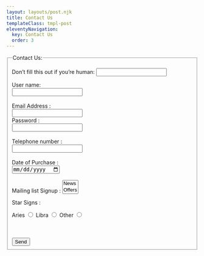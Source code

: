 ```yaml
---
layout: layouts/post.njk
title: Contact Us
templateClass: tmpl-post
eleventyNavigation:
  key: Contact Us
  order: 3
---
```


<form name="contact" method="POST" netlify-honeypot="bot-field" data-netlify-recaptcha="true" data-netlify="true">
        <fieldset>
            <legend>Contact Us:</legend>
            <p class="hidden">
              <label>Don’t fill this out if you’re human: <input name="bot-field" /></label>
            </p>
            <label for="uname">User name:</label><br>
            <input type="text" id="uname" name="uname"><br><br>
            <label for="email">Email Address :</label><br>
            <input type="email" id="email" name="email"><br>
            <label for="password">Password :</label><br>
            <input type="password" id="password" name="password"><br><br>
            <label for="telephone">Telephone number :</label><br>
            <input type="tel" id="telephone" name="telephone"><br><br>
            <label for="date">Date of Purchase :</label><br>
            <input type="date" id="date" name="date"><br><br>
            <label for="mails">Mailing list Signup :</label>
            <select id="mails" name="mails" size="2" multiple>
                <option value="News">News</option>
                <option value="Offers">Offers</option></select>
            <p>Star Signs :</p>
            <label for="Aries">Aries</label>
            <input type="radio" id="Aries" name="stars" value="Aries">
            <label for="Libra">Libra</label>
            <input type="radio" id="Libra" name="stars" value="Libra">
            <label for="other">Other</label>
            <input type="radio" id="other" name="stars" value="other"><br><br>
            <div data-netlify-recaptcha="true"></div><br><br>
            <button type="submit">Send</button>
        </fieldset>
</form>